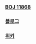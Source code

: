 ### [BOJ 11868](https://www.acmicpc.net/problem/11868)  
### [블로그](https://steady-coding.tistory.com/148)  
### [위키](https://librewiki.net/wiki/%ED%95%84%EC%8A%B9_%EC%A0%84%EB%9E%B5_%EA%B2%8C%EC%9E%84)  
